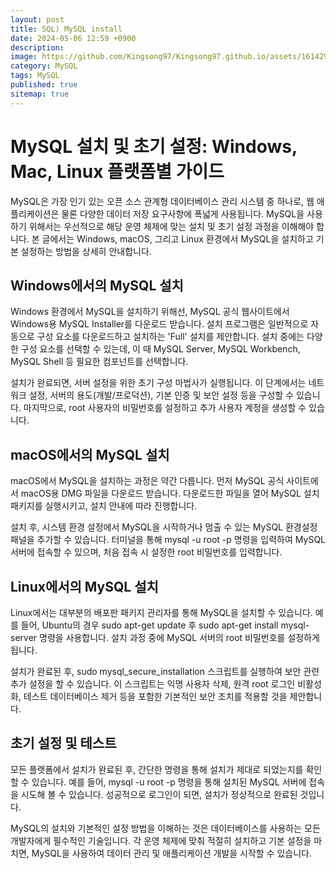 ```yaml
---
layout: post
title: SQL) MySQL install
date: 2024-05-06 12:59 +0900
description: 
image: https://github.com/Kingsong97/Kingsong97.github.io/assets/161429740/6ef23fcf-9f44-4b77-bd22-684197eaee75
category: MySQL
tags: MySQL
published: true
sitemap: true
---
```



# MySQL 설치 및 초기 설정: Windows, Mac, Linux 플랫폼별 가이드
MySQL은 가장 인기 있는 오픈 소스 관계형 데이터베이스 관리 시스템 중 하나로, 웹 애플리케이션은 물론 다양한 데이터 저장 요구사항에 폭넓게 사용됩니다. MySQL을 사용하기 위해서는 우선적으로 해당 운영 체제에 맞는 설치 및 초기 설정 과정을 이해해야 합니다. 본 글에서는 Windows, macOS, 그리고 Linux 환경에서 MySQL을 설치하고 기본 설정하는 방법을 상세히 안내합니다.

## Windows에서의 MySQL 설치
Windows 환경에서 MySQL을 설치하기 위해선, MySQL 공식 웹사이트에서 Windows용 MySQL Installer를 다운로드 받습니다. 설치 프로그램은 일반적으로 자동으로 구성 요소를 다운로드하고 설치하는 'Full' 설치를 제안합니다. 설치 중에는 다양한 구성 요소를 선택할 수 있는데, 이 때 MySQL Server, MySQL Workbench, MySQL Shell 등 필요한 컴포넌트를 선택합니다.

설치가 완료되면, 서버 설정을 위한 초기 구성 마법사가 실행됩니다. 이 단계에서는 네트워크 설정, 서버의 용도(개발/프로덕션), 기본 인증 및 보안 설정 등을 구성할 수 있습니다. 마지막으로, root 사용자의 비밀번호를 설정하고 추가 사용자 계정을 생성할 수 있습니다.

## macOS에서의 MySQL 설치
macOS에서 MySQL을 설치하는 과정은 약간 다릅니다. 먼저 MySQL 공식 사이트에서 macOS용 DMG 파일을 다운로드 받습니다. 다운로드한 파일을 열어 MySQL 설치 패키지를 실행시키고, 설치 안내에 따라 진행합니다.

설치 후, 시스템 환경 설정에서 MySQL을 시작하거나 멈출 수 있는 MySQL 환경설정 패널을 추가할 수 있습니다. 터미널을 통해 mysql -u root -p 명령을 입력하여 MySQL 서버에 접속할 수 있으며, 처음 접속 시 설정한 root 비밀번호를 입력합니다.

## Linux에서의 MySQL 설치
Linux에서는 대부분의 배포판 패키지 관리자를 통해 MySQL을 설치할 수 있습니다. 예를 들어, Ubuntu의 경우 sudo apt-get update 후 sudo apt-get install mysql-server 명령을 사용합니다. 설치 과정 중에 MySQL 서버의 root 비밀번호를 설정하게 됩니다.

설치가 완료된 후, sudo mysql_secure_installation 스크립트를 실행하여 보안 관련 추가 설정을 할 수 있습니다. 이 스크립트는 익명 사용자 삭제, 원격 root 로그인 비활성화, 테스트 데이터베이스 제거 등을 포함한 기본적인 보안 조치를 적용할 것을 제안합니다.

## 초기 설정 및 테스트
모든 플랫폼에서 설치가 완료된 후, 간단한 명령을 통해 설치가 제대로 되었는지를 확인할 수 있습니다. 예를 들어, mysql -u root -p 명령을 통해 설치된 MySQL 서버에 접속을 시도해 볼 수 있습니다. 성공적으로 로그인이 되면, 설치가 정상적으로 완료된 것입니다.

MySQL의 설치와 기본적인 설정 방법을 이해하는 것은 데이터베이스를 사용하는 모든 개발자에게 필수적인 기술입니다. 각 운영 체제에 맞춰 적절히 설치하고 기본 설정을 마치면, MySQL을 사용하여 데이터 관리 및 애플리케이션 개발을 시작할 수 있습니다.



